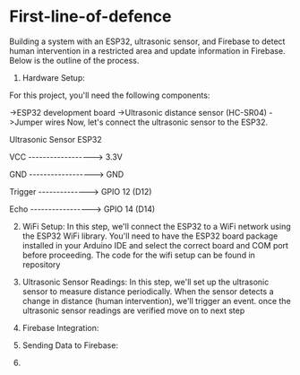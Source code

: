 # First-line-of-defence

Building a system with an ESP32, ultrasonic sensor, and Firebase to detect human intervention in a restricted area and update information in Firebase.
Below is the outline of the process.
1. Hardware Setup:

For this project, you'll need the following components:

->ESP32 development board
->Ultrasonic distance sensor (HC-SR04)
->Jumper wires
Now, let's connect the ultrasonic sensor to the ESP32.

Ultrasonic Sensor            ESP32

VCC ------------------> 3.3V

GND ------------------> GND

Trigger --------------> GPIO 12 (D12)

Echo -----------------> GPIO 14 (D14)



2. WiFi Setup:
In this step, we'll connect the ESP32 to a WiFi network using the ESP32 WiFi library. You'll need to have the ESP32 board package installed in your Arduino IDE and select the correct board and COM port before proceeding.
The code for the wifi setup can be found in repository

3. Ultrasonic Sensor Readings:
In this step, we'll set up the ultrasonic sensor to measure distance periodically. When the sensor detects a change in distance (human intervention), we'll trigger an event.
once the ultrasonic sensor readings are verified move on to next step

4. Firebase Integration:
5. Sending Data to Firebase:
7. 


